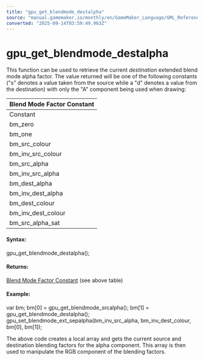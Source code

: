 ```yaml
---
title: "gpu_get_blendmode_destalpha"
source: "manual.gamemaker.io/monthly/en/GameMaker_Language/GML_Reference/Drawing/GPU_Control/gpu_get_blendmode_destalpha.htm"
converted: "2025-09-14T03:59:49.963Z"
---
```


# gpu\_get\_blendmode\_destalpha

This function can be used to retrieve the current _destination_ extended blend mode alpha factor. The value returned will be one of the following constants ("s" denotes a value taken from the source while a "d" denotes a value from the destination) with only the "A" component being used when drawing:

| Blend Mode Factor Constant |
| --- |
| Constant | Blend factor (Red, Green, Blue, Alpha) |
| bm_zero | (0, 0, 0, 0) |
| bm_one | (1, 1, 1, 1) |
| bm_src_colour | (Rs, Gs, Bs, As) |
| bm_inv_src_colour | (1-Rs, 1-Gs, 1-Bs, 1-As) |
| bm_src_alpha | (As, As, As, As) |
| bm_inv_src_alpha | (1-As, 1-As, 1-As, 1-As) |
| bm_dest_alpha | (Ad, Ad, Ad, Ad) |
| bm_inv_dest_alpha | (1-Ad, 1-Ad, 1-Ad, 1-Ad) |
| bm_dest_colour | (Rd, Gd, Bd, Ad) |
| bm_inv_dest_colour | (1-Rd, 1-Gd, 1-Bd, 1-Ad) |
| bm_src_alpha_sat | (f, f, f, 1) where f = min(As, 1-Ad) |

#### Syntax:

gpu\_get\_blendmode\_destalpha();

#### Returns:

[Blend Mode Factor Constant](gpu_get_blendmode_ext.md) (see above table)

#### Example:

var bm;
bm\[0\] = gpu\_get\_blendmode\_srcalpha();
bm\[1\] = gpu\_get\_blendmode\_destalpha();
gpu\_set\_blendmode\_ext\_sepalpha(bm\_inv\_src\_alpha, bm\_inv\_dest\_colour, bm\[0\], bm\[1\]);

The above code creates a local array and gets the current source and destination blending factors for the alpha component. This array is then used to manipulate the RGB component of the blending factors.